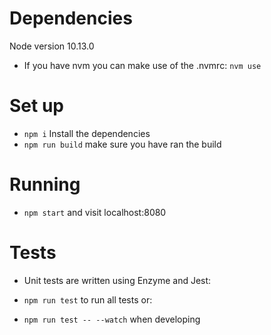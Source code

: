 # Dependencies
Node version 10.13.0 

- If you have nvm you can make use of the .nvmrc: `nvm use`

# Set up 
- `npm i` Install the dependencies 
- `npm run build` make sure you have ran the build

# Running
- `npm start` and visit localhost:8080

# Tests 

- Unit tests are written using Enzyme and Jest:

- `npm run test` to run all tests or:
- `npm run test -- --watch` when developing
